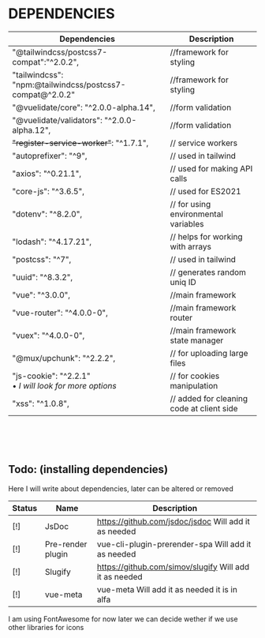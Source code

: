 # DEPENDENCIES

| Dependencies                                                | Description                               |
| ----------------------------------------------------------- | ----------------------------------------- |
| "@tailwindcss/postcss7-compat":"^2.0.2",                    | //framework for styling                   |
| "tailwindcss": "npm:@tailwindcss/postcss7-compat@^2.0.2"    | //framework for styling                   |
| "@vuelidate/core": "^2.0.0-alpha.14",                       | //form validation                         |
| "@vuelidate/validators": "^2.0.0-alpha.12",                 | //form validation                         |
| ~~"register-service-worker"~~: "^1.7.1",                    | // service workers                        |
| "autoprefixer": "^9",                                       | // used in tailwind                       |
| "axios": "^0.21.1",                                         | // used for making API calls              |
| "core-js": "^3.6.5",                                        | // used for ES2021                        |
| "dotenv": "^8.2.0",                                         | // for using environmental variables      |
| "lodash": "^4.17.21",                                       | // helps for working with arrays          |
| "postcss": "^7",                                            | // used in tailwind                       |
| "uuid": "^8.3.2",                                           | // generates random uniq ID               |
| "vue": "^3.0.0",                                            | //main framework                          |
| "vue-router": "^4.0.0-0",                                   | //main framework router                   |
| "vuex": "^4.0.0-0",                                         | //main framework state manager            |
| "@mux/upchunk": "^2.2.2",                                   | // for uploading large files              |
| "js-cookie": "^2.2.1" <br/>• _I will look for more options_ | // for cookies manipulation               |
| "xss": "^1.0.8",                                            | // added for cleaning code at client side |

  <br/>

  <br/>

  <br/>
  
## Todo: (installing dependencies)

Here I will write about dependencies, later can be altered or removed

| Status | Name              | Description                                            |
| ------ | ----------------- | ------------------------------------------------------ |
| [!]    | JsDoc             | https://github.com/jsdoc/jsdoc Will add it as needed   |
| [!]    | Pre-render plugin | vue-cli-plugin-prerender-spa Will add it as needed     |
| [!]    | Slugify           | https://github.com/simov/slugify Will add it as needed |
| [!]    | vue-meta          | vue-meta Will add it as needed it is in alfa           |

I am using FontAwesome for now later we can decide wether if we use other libraries for icons
